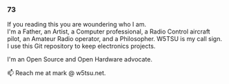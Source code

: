 ### 73

If you reading this you are woundering who I am.  
I'm a Father, an Artist, a Computer professional, a Radio Control aircraft pilot, an Amateur Radio operator, and a Philosopher. 
W5TSU is my call sign.  I use this Git repository to keep electronics projects.

I'm an Open Source and Open Hardware advocate. 

📫 Reach me at mark @ w5tsu.net. 
